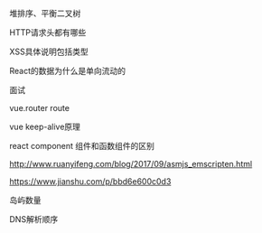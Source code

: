 

堆排序、平衡二叉树

HTTP请求头都有哪些

XSS具体说明包括类型

React的数据为什么是单向流动的







面试



vue.router route

vue keep-alive原理

react component 组件和函数组件的区别







http://www.ruanyifeng.com/blog/2017/09/asmjs_emscripten.html

https://www.jianshu.com/p/bbd6e600c0d3

岛屿数量



DNS解析顺序